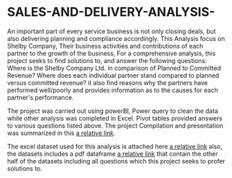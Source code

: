 # SALES-AND-DELIVERY-ANALYSIS-
An important part of every service business is not only closing deals, but also delivering planning and compliance accordingly. 
This Analysis focus on Shelby Company, Their business activities and contributions of each partner to the growth of the business, 
For a comprehensive analysis, this project seeks to find solutions to, and answer the following questions:
Where is the Shelby Company Ltd. in comparison of Planned to Committed Revenue?
Where does each individual partner stand compared to planned versus committed revenue?
it also find reasons why the partners have performed well/poorly and provides information as to the causes for each partner's performance.

The project was carried out using powerBI, Power query to clean the data while other analysis was completed in Excel. Pivot tables provided answers to various questions listed above. The project Compilation and presentation was summarized in this [a relative link](https://github.com/Joyce696/SALES-AND-DELIVERY-ANALYSIS-/blob/6f9c5db847e7c2ee6185b0da1694843ea0473a12/SHELBY%20COMPANY%20LIMITED%20BUSINESS%20ANALYSIS.pdf). 

The excel dataset used for this analysis is attached here [a relative link](https://github.com/Joyce696/SALES-AND-DELIVERY-ANALYSIS-/blob/67709d44ddb11fad9382e879562c4138dbf845c2/WS_Sales_Aufgabe_Commited_Revenue.csv) also, the datasets includes a pdf dataframe [a relative link](https://github.com/Joyce696/SALES-AND-DELIVERY-ANALYSIS-/blob/a7ef0a3b5cf8202a4636bc359200ba95dc1cd1b8/WS_Sales_Aufgaben-converted.pdf) that contain the other half of the datasets including all questions which this project seeks to profer solutions to.
